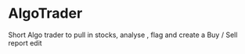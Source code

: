 # AlgoTrader
Short Algo trader to pull in stocks, analyse , flag and create a Buy / Sell report
edit
